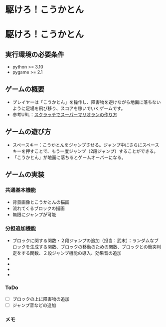 # 駆けろ！こうかとん
# 駆けろ！こうかとん

## 実行環境の必要条件
* python >= 3.10
* pygame >= 2.1

## ゲームの概要
* プレイヤーは「こうかとん」を操作し、障害物を避けながら地面に落ちないように足場を飛び移り、スコアを稼いでいくゲームです。
* 参考URL：[スクラッチでスーパーマリオランの作り方](https://bingo-ojisan.xyz/2024/07/20/supermariorun/)

## ゲームの遊び方
* スペースキー：こうかとんをジャンプさせる。ジャンプ中にさらにスペースキーを押すことで、もう一度ジャンプ（2段ジャンプ）することができる。
* 「こうかとん」が地面に落ちるとゲームオーバーになる。

## ゲームの実装
### 共通基本機能
* 背景画像とこうかとんの描画
* 流れてくるブロックの描画
* 無限にジャンプが可能

### 分担追加機能
* ブロックに関する関数・２段ジャンプの追加（担当：武末）：ランダムなブロックを生成する関数、ブロックの移動のための関数、ブロックとの衝突判定をする関数、２段ジャンプ機能の導入、効果音の追加
* 
* 
* 
* 

### ToDo
- [ ] ブロックの上に障害物の追加
- [ ] ジャンプ音などの追加

### メモ

